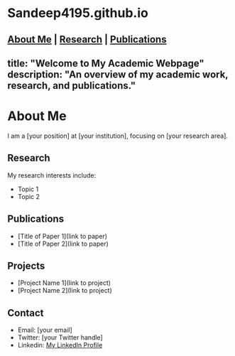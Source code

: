 # Sandeep4195.github.io

[About Me](about.md) | [Research](research.md) | [Publications](publications.md)
---
title: "Welcome to My Academic Webpage"
description: "An overview of my academic work, research, and publications."
---

# About Me
I am a [your position] at [your institution], focusing on [your research area].

## Research
My research interests include:
- Topic 1
- Topic 2

## Publications
- [Title of Paper 1](link to paper)
- [Title of Paper 2](link to paper)

## Projects
- [Project Name 1](link to project)
- [Project Name 2](link to project)

## Contact
- Email: [your email]
- Twitter: [your Twitter handle]
- Linkedin: [My LinkedIn Profile](https://www.linkedin.com/in/yourprofile)

